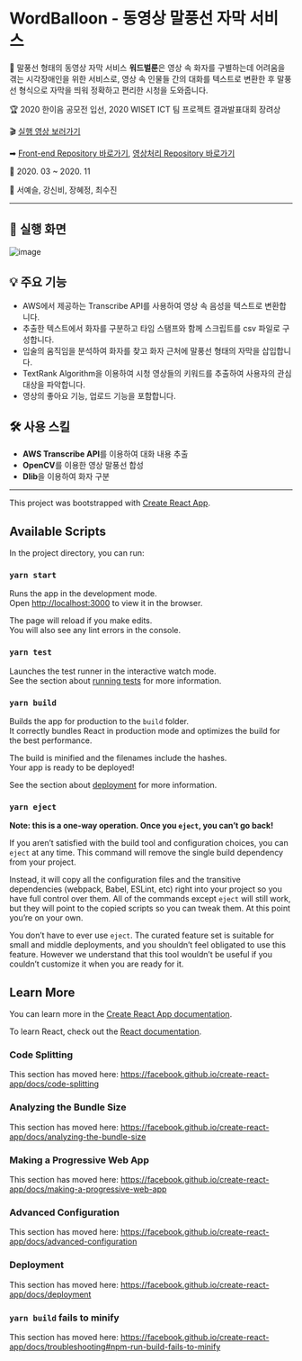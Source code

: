 
# WordBalloon - 동영상 말풍선 자막 서비스

📝 말풍선 형태의 동영상 자막 서비스 **워드벌룬**은 영상 속 화자를 구별하는데 어려움을 겪는 시각장애인을 위한 서비스로, 영상 속 인물들 간의 대화를 텍스트로 변환한 후 말풍선 형식으로 자막을 띄워 정확하고 편리한 시청을 도와줍니다. 

🏆 2020 한이음 공모전 입선, 2020 WISET ICT 팀 프로젝트 결과발표대회 장려상

🎬 [실행 영상 보러가기](https://youtu.be/3_EpyhLw_CI)

➡ [Front-end Repository 바로가기](https://github.com/sok98/Front-end), [영상처리 Repository 바로가기](https://github.com/sok98/openCV)

📅 2020. 03 ~ 2020. 11

👭 서예슬, 강신비, 장혜정, 최수진

* * *

## 📱 실행 화면

![image](https://user-images.githubusercontent.com/43838027/132805254-426292f5-d49c-42c6-b87e-8e9b403bc093.png)



## 💡 주요 기능   
- AWS에서 제공하는 Transcribe API를 사용하여 영상 속 음성을 텍스트로 변환합니다.
- 추출한 텍스트에서 화자를 구분하고 타임 스탬프와 함께 스크립트를 csv 파일로 구성합니다.
- 입술의 움직임을 분석하여 화자를 찾고 화자 근처에 말풍선 형태의 자막을 삽입합니다.
- TextRank Algorithm을 이용하여 시청 영상들의 키워드를 추출하여 사용자의 관심 대상을 파악합니다.
- 영상의 좋아요 기능, 업로드 기능을 포함합니다.


## 🛠 사용 스킬
- **AWS Transcribe API**를 이용하여 대화 내용 추출
- **OpenCV**를 이용한 영상 말풍선 합성
- **Dlib**을 이용하여 화자 구분

- - -

This project was bootstrapped with [Create React App](https://github.com/facebook/create-react-app).

## Available Scripts

In the project directory, you can run:

### `yarn start`

Runs the app in the development mode.<br />
Open [http://localhost:3000](http://localhost:3000) to view it in the browser.

The page will reload if you make edits.<br />
You will also see any lint errors in the console.

### `yarn test`

Launches the test runner in the interactive watch mode.<br />
See the section about [running tests](https://facebook.github.io/create-react-app/docs/running-tests) for more information.

### `yarn build`

Builds the app for production to the `build` folder.<br />
It correctly bundles React in production mode and optimizes the build for the best performance.

The build is minified and the filenames include the hashes.<br />
Your app is ready to be deployed!

See the section about [deployment](https://facebook.github.io/create-react-app/docs/deployment) for more information.

### `yarn eject`

**Note: this is a one-way operation. Once you `eject`, you can’t go back!**

If you aren’t satisfied with the build tool and configuration choices, you can `eject` at any time. This command will remove the single build dependency from your project.

Instead, it will copy all the configuration files and the transitive dependencies (webpack, Babel, ESLint, etc) right into your project so you have full control over them. All of the commands except `eject` will still work, but they will point to the copied scripts so you can tweak them. At this point you’re on your own.

You don’t have to ever use `eject`. The curated feature set is suitable for small and middle deployments, and you shouldn’t feel obligated to use this feature. However we understand that this tool wouldn’t be useful if you couldn’t customize it when you are ready for it.

## Learn More

You can learn more in the [Create React App documentation](https://facebook.github.io/create-react-app/docs/getting-started).

To learn React, check out the [React documentation](https://reactjs.org/).

### Code Splitting

This section has moved here: https://facebook.github.io/create-react-app/docs/code-splitting

### Analyzing the Bundle Size

This section has moved here: https://facebook.github.io/create-react-app/docs/analyzing-the-bundle-size

### Making a Progressive Web App

This section has moved here: https://facebook.github.io/create-react-app/docs/making-a-progressive-web-app

### Advanced Configuration

This section has moved here: https://facebook.github.io/create-react-app/docs/advanced-configuration

### Deployment

This section has moved here: https://facebook.github.io/create-react-app/docs/deployment

### `yarn build` fails to minify

This section has moved here: https://facebook.github.io/create-react-app/docs/troubleshooting#npm-run-build-fails-to-minify
